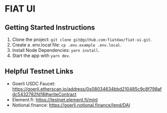 # FIAT UI

## Getting Started Instructions
1. Clone the project: `git clone git@github.com:fiatdao/fiat-ui.git`.
2. Create a .env.local file: `cp .env.example .env.local`.
3. Install Node Dependencies: `yarn install`.
4. Start the app with `yarn dev`.

## Helpful Testnet Links
- Goerli USDC Faucet: https://goerli.etherscan.io/address/0x08034634bbd210485c9c8f798afdc5432782fd18#writeContract
- Element.fi: https://testnet.element.fi/mint
- Notional.finance: https://goerli.notional.finance/lend/DAI